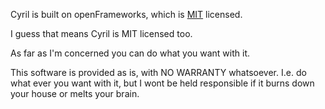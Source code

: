 Cyril is built on openFrameworks, which is [MIT](https://opensource.org/licenses/MIT) licensed.

I guess that means Cyril is MIT licensed too.

As far as I'm concerned you can do what you want with it.

This software is provided as is, with NO WARRANTY whatsoever.
I.e. do what ever you want with it, but I wont be held
responsible if it burns down your house or melts your brain.

